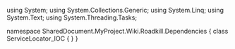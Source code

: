 ﻿using System;
using System.Collections.Generic;
using System.Linq;
using System.Text;
using System.Threading.Tasks;

namespace SharedDocument.MyProject.Wiki.Roadkill.Dependencies
{
    class ServiceLocator_IOC
    {
    }
}
